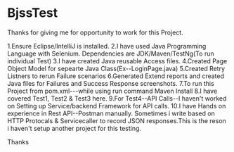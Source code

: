 # BjssTest

Thanks for giving me for opportunity to work for this Project.

1.Ensure Eclipse/IntelliJ is installed.
2.I have used Java Programming Language with Selenium. Dependencies are JDK/Maven/TestNg(To run individual Test)
3.I have created Java reusable Access files.
4.Created Page Object Model for sepearte Java Class(Ex--LoginPage.java)
5.Created Retry Listners to rerun Failure scenarios
6.Generated Extend reports and created Java files for Failures and Success Response screenshots.
7.To run this Project from pom.xml---while using run command Maven Install
8.I have covered Test1, Test2 & Test3 here.
9.For Test4--API Calls--I haven't worked on Setting up Service/backend Framework for API calls.
10.I have Hands on experience in Rest API--Postman manually. 
Sometimes i write based on HTTP Protocals & Servicecaller to record JSON responses.This is the reson i haven't setup another project for this testing.


Thanks
